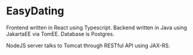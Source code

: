 # EasyDating

Frontend written in React using Typescript. 
Backend written in Java using JakartaEE via TomEE.
Database is Postgres.

NodeJS server talks to Tomcat through RESTful API using JAX-RS. 
